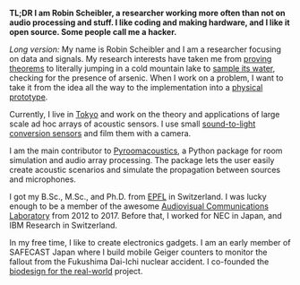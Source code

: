 **TL;DR I am Robin Scheibler, a researcher working more often than not on
audio processing and stuff. I like coding and making hardware, and I like
it open source. Some people call me a hacker.**

_Long version:_ My name is Robin Scheibler and I am a researcher
focusing on data and signals.  My research interests have taken me from
[proving theorems](/sparse_hadamard) to literally jumping in a cold
mountain lake to [sample its water](/biodesign), checking for the presence
of arsenic. When I work on a problem, I want to take it from the idea all
the way to the implementation into a [physical prototype](/microphone_arrays).

Currently, I live in [Tokyo](http://www.comp.sd.tmu.ac.jp/onolab/onono-e.html)
and work on the theory and applications of large scale ad hoc arrays of
acoustic sensors. I use small [sound-to-light conversion sensors](/otohikari) and
film them with a camera.

I am the main contributor to [Pyroomacoustics](https://github.com/LCAV/pyroomacoustics),
a Python package for room simulation and audio array processing. The
package lets the user easily create acoustic scenarios and simulate the
propagation between sources and microphones.

I got my B.Sc., M.Sc., and Ph.D. from [EPFL](http://www.epfl.ch) in
Switzerland. I was lucky enough to be a member of the awesome [Audiovisual
Communications Laboratory](http://lcav.epfl.ch) from 2012 to 2017. Before
that, I worked for NEC in Japan, and IBM Research in Switzerland.

In my free time, I like to create electronics gadgets. I am an early
member of SAFECAST Japan where I build mobile Geiger counters to
monitor the fallout from the Fukushima Dai-Ichi nuclear accident. I
co-founded the [biodesign for the real-world](http://biodesign.cc) project.
